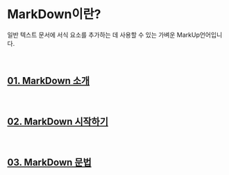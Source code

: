 # **MarkDown이란?**
일반 텍스트 문서에 서식 요소를 추가하는 데 사용할 수 있는 가벼운 MarkUp언어입니다.

<br>

## [**01. MarkDown 소개**](/index/01_whatismarkdown.md)

<br>

## [**02. MarkDown 시작하기**](/index/02_startmarkdown.md)

<br>

## [**03. MarkDown 문법**](index/03_use.md)

<br>